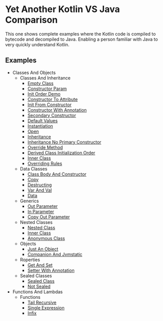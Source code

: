 
# Yet Another Kotlin VS Java Comparison

This one shows complete examples where the Kotlin code is compiled to bytecode and decompiled to Java. Enabling a person familiar with Java to very quickly understand Kotlin.

## Examples
* Classes And Objects 
  * Classes And Inheritance 
    * [Empty Class](https://github.com/tomasbjerre/yet-another-kotlin-vs-java-comparison/blob/master/doc/classesiiiandiiiobjects/classesiiiandiiiinheritance/p01emptyiiiclass.md)
    * [Constructor Param](https://github.com/tomasbjerre/yet-another-kotlin-vs-java-comparison/blob/master/doc/classesiiiandiiiobjects/classesiiiandiiiinheritance/p02constructoriiiparam.md)
    * [Init Order Demo](https://github.com/tomasbjerre/yet-another-kotlin-vs-java-comparison/blob/master/doc/classesiiiandiiiobjects/classesiiiandiiiinheritance/p03initiiiorderiiidemo.md)
    * [Constructor To Attribute](https://github.com/tomasbjerre/yet-another-kotlin-vs-java-comparison/blob/master/doc/classesiiiandiiiobjects/classesiiiandiiiinheritance/p04constructoriiitoiiiattribute.md)
    * [Init From Constructor](https://github.com/tomasbjerre/yet-another-kotlin-vs-java-comparison/blob/master/doc/classesiiiandiiiobjects/classesiiiandiiiinheritance/p05initiiifromiiiconstructor.md)
    * [Constructor With Annotation](https://github.com/tomasbjerre/yet-another-kotlin-vs-java-comparison/blob/master/doc/classesiiiandiiiobjects/classesiiiandiiiinheritance/p06constructoriiiwithiiiannotation.md)
    * [Secondary Constructor](https://github.com/tomasbjerre/yet-another-kotlin-vs-java-comparison/blob/master/doc/classesiiiandiiiobjects/classesiiiandiiiinheritance/p07secondaryiiiconstructor.md)
    * [Default Values](https://github.com/tomasbjerre/yet-another-kotlin-vs-java-comparison/blob/master/doc/classesiiiandiiiobjects/classesiiiandiiiinheritance/p08defaultiiivalues.md)
    * [Instantiation](https://github.com/tomasbjerre/yet-another-kotlin-vs-java-comparison/blob/master/doc/classesiiiandiiiobjects/classesiiiandiiiinheritance/p09instantiation.md)
    * [Open](https://github.com/tomasbjerre/yet-another-kotlin-vs-java-comparison/blob/master/doc/classesiiiandiiiobjects/classesiiiandiiiinheritance/p10open.md)
    * [Inheritance](https://github.com/tomasbjerre/yet-another-kotlin-vs-java-comparison/blob/master/doc/classesiiiandiiiobjects/classesiiiandiiiinheritance/p11inheritance.md)
    * [Inheritance No Primary Constructor](https://github.com/tomasbjerre/yet-another-kotlin-vs-java-comparison/blob/master/doc/classesiiiandiiiobjects/classesiiiandiiiinheritance/p12inheritanceiiinoiiiprimaryiiiconstructor.md)
    * [Override Method](https://github.com/tomasbjerre/yet-another-kotlin-vs-java-comparison/blob/master/doc/classesiiiandiiiobjects/classesiiiandiiiinheritance/p13overrideiiimethod.md)
    * [Derived Class Initialization Order](https://github.com/tomasbjerre/yet-another-kotlin-vs-java-comparison/blob/master/doc/classesiiiandiiiobjects/classesiiiandiiiinheritance/p14derivediiiclassiiiinitializationiiiorder.md)
    * [Inner Class](https://github.com/tomasbjerre/yet-another-kotlin-vs-java-comparison/blob/master/doc/classesiiiandiiiobjects/classesiiiandiiiinheritance/p15inneriiiclass.md)
    * [Overriding Rules](https://github.com/tomasbjerre/yet-another-kotlin-vs-java-comparison/blob/master/doc/classesiiiandiiiobjects/classesiiiandiiiinheritance/p16overridingiiirules.md)
  * Data Classes 
    * [Class Body And Constructor](https://github.com/tomasbjerre/yet-another-kotlin-vs-java-comparison/blob/master/doc/classesiiiandiiiobjects/dataiiiclasses/p01classiiibodyiiiandiiiconstructor.md)
    * [Copy](https://github.com/tomasbjerre/yet-another-kotlin-vs-java-comparison/blob/master/doc/classesiiiandiiiobjects/dataiiiclasses/p02copy.md)
    * [Destructing](https://github.com/tomasbjerre/yet-another-kotlin-vs-java-comparison/blob/master/doc/classesiiiandiiiobjects/dataiiiclasses/p03destructing.md)
    * [Var And Val](https://github.com/tomasbjerre/yet-another-kotlin-vs-java-comparison/blob/master/doc/classesiiiandiiiobjects/dataiiiclasses/p04variiiandiiival.md)
    * [Data](https://github.com/tomasbjerre/yet-another-kotlin-vs-java-comparison/blob/master/doc/classesiiiandiiiobjects/dataiiiclasses/p10data.md)
  * Generics 
    * [Out Parameter](https://github.com/tomasbjerre/yet-another-kotlin-vs-java-comparison/blob/master/doc/classesiiiandiiiobjects/generics/p01outiiiparameter.md)
    * [In Parameter](https://github.com/tomasbjerre/yet-another-kotlin-vs-java-comparison/blob/master/doc/classesiiiandiiiobjects/generics/p02iniiiparameter.md)
    * [Copy Out Parameter](https://github.com/tomasbjerre/yet-another-kotlin-vs-java-comparison/blob/master/doc/classesiiiandiiiobjects/generics/p03copyiiioutiiiparameter.md)
  * Nested Classes 
    * [Nested Class](https://github.com/tomasbjerre/yet-another-kotlin-vs-java-comparison/blob/master/doc/classesiiiandiiiobjects/nestediiiclasses/p01nestediiiclass.md)
    * [Inner Class](https://github.com/tomasbjerre/yet-another-kotlin-vs-java-comparison/blob/master/doc/classesiiiandiiiobjects/nestediiiclasses/p02inneriiiclass.md)
    * [Anonymous Class](https://github.com/tomasbjerre/yet-another-kotlin-vs-java-comparison/blob/master/doc/classesiiiandiiiobjects/nestediiiclasses/p03anonymousiiiclass.md)
  * Objects 
    * [Just An Object](https://github.com/tomasbjerre/yet-another-kotlin-vs-java-comparison/blob/master/doc/classesiiiandiiiobjects/objects/p01justiiianiiiobject.md)
    * [Companion And Jvmstatic](https://github.com/tomasbjerre/yet-another-kotlin-vs-java-comparison/blob/master/doc/classesiiiandiiiobjects/objects/p02companioniiiandiiijvmstatic.md)
  * Roperties 
    * [Get And Set](https://github.com/tomasbjerre/yet-another-kotlin-vs-java-comparison/blob/master/doc/classesiiiandiiiobjects/properties/p01getiiiandiiiset.md)
    * [Setter With Annotation](https://github.com/tomasbjerre/yet-another-kotlin-vs-java-comparison/blob/master/doc/classesiiiandiiiobjects/properties/p02setteriiiwithiiiannotation.md)
  * Sealed Classes 
    * [Sealed Class](https://github.com/tomasbjerre/yet-another-kotlin-vs-java-comparison/blob/master/doc/classesiiiandiiiobjects/sealediiiclasses/p01sealediiiclass.md)
    * [Not Sealed](https://github.com/tomasbjerre/yet-another-kotlin-vs-java-comparison/blob/master/doc/classesiiiandiiiobjects/sealediiiclasses/p02notiiisealed.md)
* Functions And Lambdas 
  * Functions 
    * [Tail Recursive](https://github.com/tomasbjerre/yet-another-kotlin-vs-java-comparison/blob/master/doc/functionsiiiandiiilambdas/functions/p01tailiiirecursive.md)
    * [Single Expression](https://github.com/tomasbjerre/yet-another-kotlin-vs-java-comparison/blob/master/doc/functionsiiiandiiilambdas/functions/p02singleiiiexpression.md)
    * [Infix](https://github.com/tomasbjerre/yet-another-kotlin-vs-java-comparison/blob/master/doc/functionsiiiandiiilambdas/functions/p03infix.md)
